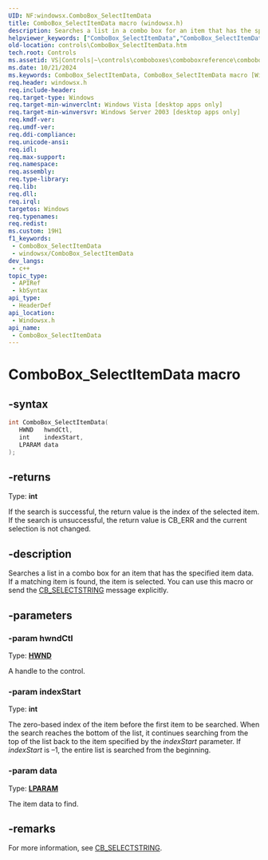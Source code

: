 ```yaml
---
UID: NF:windowsx.ComboBox_SelectItemData
title: ComboBox_SelectItemData macro (windowsx.h)
description: Searches a list in a combo box for an item that has the specified item data. If a matching item is found, the item is selected. You can use this macro or send the CB_SELECTSTRING message explicitly.
helpviewer_keywords: ["ComboBox_SelectItemData","ComboBox_SelectItemData macro [Windows Controls]","_win32_ComboBox_SelectItemData","_win32_ComboBox_SelectItemData_cpp","controls.ComboBox_SelectItemData","controls._win32_ComboBox_SelectItemData","windowsx/ComboBox_SelectItemData"]
old-location: controls\ComboBox_SelectItemData.htm
tech.root: Controls
ms.assetid: VS|Controls|~\controls\comboboxes\comboboxreference\comboboxmacros\combobox_selectitemdata.htm
ms.date: 10/21/2024
ms.keywords: ComboBox_SelectItemData, ComboBox_SelectItemData macro [Windows Controls], _win32_ComboBox_SelectItemData, _win32_ComboBox_SelectItemData_cpp, controls.ComboBox_SelectItemData, controls._win32_ComboBox_SelectItemData, windowsx/ComboBox_SelectItemData
req.header: windowsx.h
req.include-header: 
req.target-type: Windows
req.target-min-winverclnt: Windows Vista [desktop apps only]
req.target-min-winversvr: Windows Server 2003 [desktop apps only]
req.kmdf-ver: 
req.umdf-ver: 
req.ddi-compliance: 
req.unicode-ansi: 
req.idl: 
req.max-support: 
req.namespace: 
req.assembly: 
req.type-library: 
req.lib: 
req.dll: 
req.irql: 
targetos: Windows
req.typenames: 
req.redist: 
ms.custom: 19H1
f1_keywords:
 - ComboBox_SelectItemData
 - windowsx/ComboBox_SelectItemData
dev_langs:
 - c++
topic_type:
 - APIRef
 - kbSyntax
api_type:
 - HeaderDef
api_location:
 - Windowsx.h
api_name:
 - ComboBox_SelectItemData
---
```


# ComboBox_SelectItemData macro

## -syntax

```cpp
int ComboBox_SelectItemData(
   HWND   hwndCtl,
   int    indexStart,
   LPARAM data
);
```

## -returns

Type: **int**

If the search is successful, the return value is the index of the selected item. If the search is unsuccessful, the return value is CB_ERR and the current selection is not changed.


## -description

Searches a list in a combo box for an item that has the specified item data. If a matching item is found, the item is selected. You can use this macro or send the <a href="/windows/desktop/Controls/cb-selectstring">CB_SELECTSTRING</a> message explicitly.

## -parameters

### -param hwndCtl

Type: <b><a href="/windows/desktop/WinProg/windows-data-types">HWND</a></b>

A handle to the control.

### -param indexStart

Type: <b>int</b>

The zero-based index of the item before the first item to be searched. When the search reaches the bottom of the list, it continues searching from the top of the list back to the item specified by the <i>indexStart</i> parameter. If <i>indexStart</i>  is –1, the entire list is searched from the beginning.

### -param data

Type: <b><a href="/windows/desktop/WinProg/windows-data-types">LPARAM</a></b>

The item data to find.

## -remarks

For more information, see <a href="/windows/desktop/Controls/cb-selectstring">CB_SELECTSTRING</a>.
